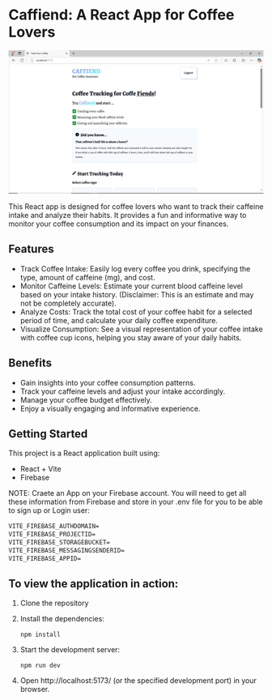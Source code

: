 # Caffiend: A React App for Coffee Lovers

![Alt text](<images/Screenshot%20(3).png>)

This React app is designed for coffee lovers who want to track their caffeine intake and analyze their habits. It provides a fun and informative way to monitor your coffee consumption and its impact on your finances.

## Features

- Track Coffee Intake: Easily log every coffee you drink, specifying the type, amount of caffeine (mg), and cost.
- Monitor Caffeine Levels: Estimate your current blood caffeine level based on your intake history. (Disclaimer: This is an estimate and may not be completely accurate).
- Analyze Costs: Track the total cost of your coffee habit for a selected period of time, and calculate your daily coffee expenditure.
- Visualize Consumption: See a visual representation of your coffee intake with coffee cup icons, helping you stay aware of your daily habits.

## Benefits

- Gain insights into your coffee consumption patterns.
- Track your caffeine levels and adjust your intake accordingly.
- Manage your coffee budget effectively.
- Enjoy a visually engaging and informative experience.

## Getting Started

This project is a React application built using:

- React + Vite
- Firebase

NOTE:
Craete an App on your Firebase account. You will need to get all these information from Firebase and store in your .env file for you to be able to sign up or Login user:

```VITE_FIREBASE_APIKEY=
VITE_FIREBASE_AUTHDOMAIN=
VITE_FIREBASE_PROJECTID=
VITE_FIREBASE_STORAGEBUCKET=
VITE_FIREBASE_MESSAGINGSENDERID=
VITE_FIREBASE_APPID=
```

## To view the application in action:

1. Clone the repository
2. Install the dependencies:

   ```
   npm install
   ```

3. Start the development server:

   ```
   npm run dev
   ```

4. Open http://localhost:5173/ (or the specified development port) in your browser.
